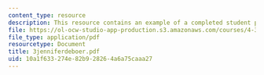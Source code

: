 ```yaml
---
content_type: resource
description: This resource contains an example of a completed student project.
file: https://ol-ocw-studio-app-production.s3.amazonaws.com/courses/4-301-introduction-to-the-visual-arts-spring-2007/10a1f633274e82b928264a6a75caaa27_3jenniferdeboer.pdf
file_type: application/pdf
resourcetype: Document
title: 3jenniferdeboer.pdf
uid: 10a1f633-274e-82b9-2826-4a6a75caaa27
---
```

